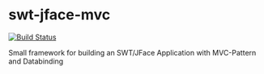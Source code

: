 # swt-jface-mvc

[![Build Status](https://travis-ci.org/gorob/swt-jface-mvc.svg?branch=master)](https://travis-ci.org/gorob/swt-jface-mvc)


Small framework for building an SWT/JFace Application with MVC-Pattern and Databinding